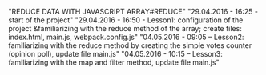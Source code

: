 ﻿"REDUCE DATA WITH JAVASCRIPT ARRAY#REDUCE" 
"29.04.2016 - 16:25 - start of the project" 
"29.04.2016 - 16:50 - Lesson1: configuration of the project &familiarizing with the reduce method of the array; create files: index.html, main.js, webpack.config.js" 
"04.05.2016 - 09:05 – Lesson2: familiarizing with the reduce method by creating the simple votes counter (opinion poll), update file main.js" 
"04.05.2016 - 10:15 – Lesson3: familiarizing with the map and filter method, update file main.js" 
